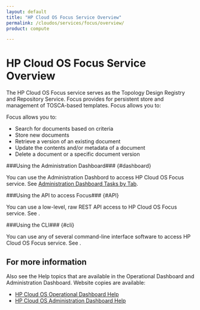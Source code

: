 ```yaml
---
layout: default
title: "HP Cloud OS Focus Service Overview"
permalink: /cloudos/services/focus/overview/
product: compute

---
```

# HP Cloud OS Focus Service Overview #

<!-- modeled after HP Cloud Networking Getting Started (network.getting.started.md); text from docs.hpcloud.com/cloudos/prepare/overview/ -->

The HP Cloud OS Focus service serves as the Topology Design Registry and Repository Service. Focus provides for persistent store and management of TOSCA-based templates. Focus allows you to:

Focus allows you to:

- Search for documents based on criteria
- Store new documents
- Retrieve a version of an existing document
- Update the contents and/or metadata of a document
- Delete a document or a specific document version


###Using the Administration Dashboard### {#dashboard}

You can use the Administration Dashbord to access HP Cloud OS Focus service. See [Administration Dashboard Tasks by Tab](/cloudos/manage/administration-dashboard/tasks-by-tab/).

###Using the API to access Focus### {#API}
 
You can use a low-level, raw REST API access to HP Cloud OS Focus service. See .

###Using the CLI### {#cli}

You can use any of several command-line interface software to access HP Cloud OS Focus service. See .


## For more information ##
Also see the Help topics that are available in the Operational Dashboard and Administration Dashboard.  Website copies are available:

* [HP Cloud OS Operational Dashboard Help](/cloudos/manage/operational-dashboard/)
* [HP Cloud OS Administration Dashboard Help](/cloudos/manage/administration-dashboard/)